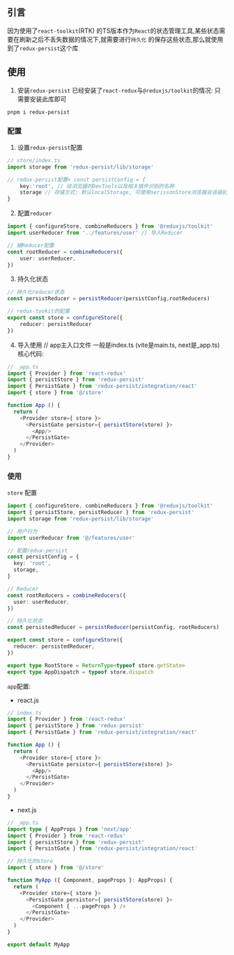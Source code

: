 ## 引言

因为使用了`react-toolkit`(RTK) 的TS版本作为`React`的状态管理工具,某些状态需要在刷新之后不丢失数据的情况下,就需要进行`持久化`
的保存这些状态,那么就使用到了`redux-persist`这个库

## 使用

1. 安装`redux-persist`
   已经安装了`react-redux`与`@reduxjs/toolkit`的情况: 只需要安装此库即可

```pwsh
pnpm i redux-persist
```

### 配置

1. 设置`redux-persist`配置

```ts
// store/index.ts
import storage from 'redux-persist/lib/storage'

// redux-persist配置+ const persistConfig = {
	key:'root', // 给浏览器的DevTools以及相关插件识别的名称
	storage // 存储方式: 默认localStorage, 可使用serissonStore浏览器会话级别存储
}
```

2. 配置`reducer`

```ts
import { configureStore, combineReducers } from '@reduxjs/toolkit'
import userReducer from '../features/user' // 导入Reducer

// 根Reducer配置
const rootReducer = combineReducers({
	user: userReducer,
})
```

3. 持久化状态

```ts
// 持久化reducer状态
const persistReducer = persistReducer(persistConfig,rootReducers)

// redux-tookit的配置
export const store = configureStore({
	reducer: persistReducer
})
```

4. 导入使用
   // app主入口文件 一般是index.ts (vite是main.ts, next是_app.ts) 核心代码:

```ts
// _app.ts
import { Provider } from 'react-redux'
import { persistStore } from 'redux-persist'
import { PersistGate } from 'redux-persist/integration/react'
import { store } from '@/store'

function App () {
  return (
    <Provider store={ store }>
      <PersistGate persistor={ persistStore(store) }>
        <App/>
      </PersistGate>
    </Provider>
  )
}
```

### 使用

`store` 配置

```ts
import { configureStore, combineReducers } from '@reduxjs/toolkit'
import { persistStore, persistReducer } from 'redux-persist'
import storage from 'redux-persist/lib/storage'

// 用户行为
import userReducer from '@/features/user'

// 配置redux-persist
const persistConfig = {
  key: 'root',
  storage,
}

// Reducer
const rootReducers = combineReducers({
  user: userReducer,
})

// 持久化状态
const persistedReducer = persistReducer(persistConfig, rootReducers)

export const store = configureStore({
  reducer: persistedReducer,
})

export type RootStore = ReturnType<typeof store.getState>
export type AppDispatch = typeof store.dispatch
```

`app`配置:

- react.js

```ts
// index.ts
import { Provider } from 'react-redux'
import { persistStore } from 'redux-persist'
import { PersistGate } from 'redux-persist/integration/react'

function App () {
  return (
    <Provider store={ store }>
      <PersistGate persistor={ persistStore(store) }>
        <App/>
      </PersistGate>
    </Provider>
  )
}
```

- next.js

```ts
// _app.ts
import type { AppProps } from 'next/app'
import { Provider } from 'react-redux'
import { persistStore } from 'redux-persist'
import { PersistGate } from 'redux-persist/integration/react'

// 持久化的store
import { store } from '@/store'

function MyApp ({ Component, pageProps }: AppProps) {
  return (
    <Provider store={ store }>
      <PersistGate persistor={ persistStore(store) }>
        <Component { ...pageProps } />
      </PersistGate>
    </Provider>
  )
}

export default MyApp
```